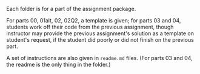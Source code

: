 Each folder is for a part of the assignment package.

For parts 00, 01alt, 02, 02Q2, a template is given; for parts 03 and 04, students work off their code from the previous assignment, though instructor may provide the previous assignment's solution as a template on student's request, if the student did poorly or did not finish on the previous part.

A set of instructions are also given in `readme.md` files. (For parts 03 and 04, the readme is the only thing in the folder.)